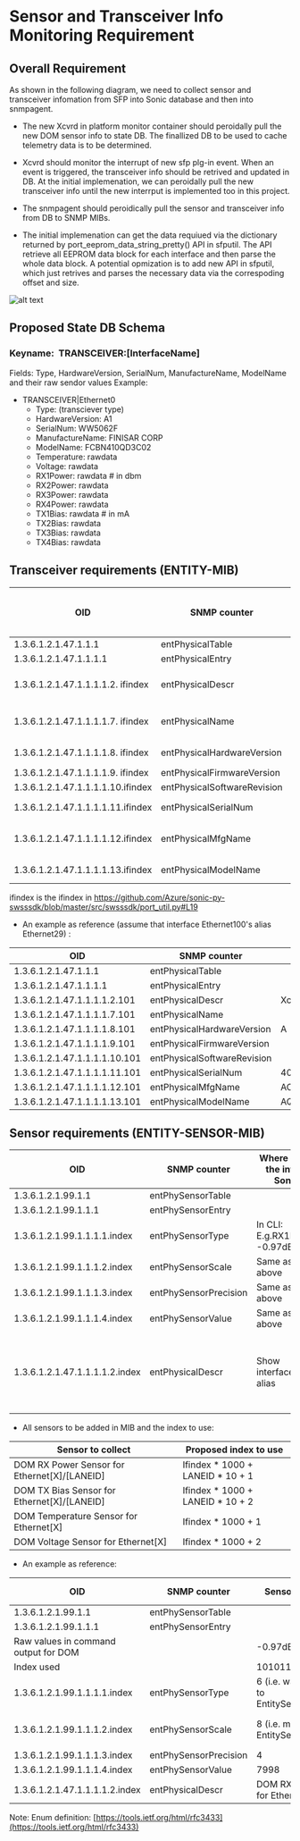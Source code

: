 # Sensor and Transceiver Info Monitoring Requirement
## Overall Requirement
As shown in the following diagram, we need to collect sensor and transceiver infomation from SFP into Sonic database and then into snmpagent.

- The new Xcvrd in platform monitor container should peroidally pull the new DOM sensor info to state DB. The finallized DB to be used to cache telemetry data is to be determined.

- Xcvrd should monitor the interrupt of new sfp plg-in event. When an event is triggered, the transceiver info should be retrived and updated in DB. At the initial implemenation, we can peroidally pull the new transceiver info until the new interrput is implemented too in this project.

- The snmpagent should peroidically pull the sensor and transceiver info from DB to SNMP MIBs.

- The initial implemenation can get the data requiued via the dictionary returned by port_eeprom_data_string_pretty() API in sfputil. The API retrieve all EEPROM data block for each interface and then parse the whole data block. A potential opmization is to add new API in sfputil, which just retrives and parses the necessary data via the correspoding offset and size.

![alt text](https://github.com/Azure/SONiC/blob/gh-pages/doc/SensorMonitor.PNG)

## Proposed State DB Schema
### Keyname:  TRANSCEIVER:[InterfaceName]
Fields: Type, HardwareVersion, SerialNum, ManufactureName, ModelName and their raw sendor values
Example:
- TRANSCEIVER|Ethernet0
    - Type: (transciever type)
    - HardwareVersion: A1
    - SerialNum: WW5062F
    - ManufactureName: FINISAR CORP
    - ModelName: FCBN410QD3C02
    - Temperature: rawdata
    - Voltage: rawdata
    - RX1Power: rawdata # in dbm
    - RX2Power: rawdata
    - RX3Power: rawdata
    - RX4Power: rawdata
    - TX1Bias: rawdata  # in mA
    - TX2Bias: rawdata
    - TX3Bias: rawdata
    - TX4Bias: rawdata


## Transceiver requirements (ENTITY-MIB)

| OID | SNMP counter | Where to get the info in Sonic. | Example: |
| --- | --- | --- | --- |
| 1.3.6.1.2.1.47.1.1.1 | entPhysicalTable |   |   |
| 1.3.6.1.2.1.47.1.1.1.1 | entPhysicalEntry |   |   |
| 1.3.6.1.2.1.47.1.1.1.1.2. ifindex | entPhysicalDescr | Show interfaces alias | Xcvr for Ethernet29 |
| 1.3.6.1.2.1.47.1.1.1.1.7. ifindex | entPhysicalName | Show interfaces alias | Ethernet29 |
| 1.3.6.1.2.1.47.1.1.1.1.8. ifindex | entPhysicalHardwareVersion | Vendor Rev in CLI | A1 |
| 1.3.6.1.2.1.47.1.1.1.1.9. ifindex | entPhysicalFirmwareVersion | Skipped |   |
| 1.3.6.1.2.1.47.1.1.1.1.10.ifindex | entPhysicalSoftwareRevision | Skipped |   |
| 1.3.6.1.2.1.47.1.1.1.1.11.ifindex | entPhysicalSerialNum | Vendor SN in CLI | WW5062F |
| 1.3.6.1.2.1.47.1.1.1.1.12.ifindex | entPhysicalMfgName | Vendor Name in CLI | FINISAR CORP |
| 1.3.6.1.2.1.47.1.1.1.1.13.ifindex | entPhysicalModelName | Vendor PN in CLI | FCBN410QD3C02 |

ifindex is the ifindex in https://github.com/Azure/sonic-py-swsssdk/blob/master/src/swsssdk/port_util.py#L19

- An example as reference (assume that interface Ethernet100's alias Ethernet29) :

| OID | SNMP counter | Value |
| --- | --- | --- |
| 1.3.6.1.2.1.47.1.1.1 | entPhysicalTable |   |
| 1.3.6.1.2.1.47.1.1.1.1 | entPhysicalEntry |   |
| 1.3.6.1.2.1.47.1.1.1.1.2.101 | entPhysicalDescr | Xcvr for Ethernet29 |
| 1.3.6.1.2.1.47.1.1.1.1.7.101 | entPhysicalName |   |
| 1.3.6.1.2.1.47.1.1.1.1.8.101 | entPhysicalHardwareVersion | A |
| 1.3.6.1.2.1.47.1.1.1.1.9.101 | entPhysicalFirmwareVersion |   |
| 1.3.6.1.2.1.47.1.1.1.1.10.101 | entPhysicalSoftwareRevision |   |
| 1.3.6.1.2.1.47.1.1.1.1.11.101 | entPhysicalSerialNum | 40714F20112 |
| 1.3.6.1.2.1.47.1.1.1.1.12.101 | entPhysicalMfgName | AOI |
| 1.3.6.1.2.1.47.1.1.1.1.13.101 | entPhysicalModelName | AQOA9N09ADLN0720 |


## Sensor requirements (ENTITY-SENSOR-MIB)

| OID | SNMP counter | Where to get the info in Sonic. | Example: |
| --- | --- | --- | --- |
| 1.3.6.1.2.1.99.1.1 | entPhySensorTable |   |   |
| 1.3.6.1.2.1.99.1.1.1 | entPhySensorEntry |   |   |
| 1.3.6.1.2.1.99.1.1.1.1.index | entPhySensorType | In CLI: E.g.RX1Power: -0.97dBm | 6 |
| 1.3.6.1.2.1.99.1.1.1.2.index | entPhySensorScale | Same as above | 8 |
| 1.3.6.1.2.1.99.1.1.1.3.index | entPhySensorPrecision | Same as above | 4 |
| 1.3.6.1.2.1.99.1.1.1.4.index | entPhySensorValue | Same as above | 7998 |
| 1.3.6.1.2.1.47.1.1.1.1.2.index | entPhysicalDescr | Show interfaces alias | DOM RX Power Sensor for DOM RX Power Sensor for Ethernet29/1 |

- All sensors to be added in MIB and the index to use:

| Sensor to collect | Proposed index to use |
| --- | --- |
| DOM RX Power Sensor for Ethernet[X]/[LANEID] | Ifindex \* 1000  + LANEID \* 10 + 1 |
| DOM TX Bias Sensor for Ethernet[X]/[LANEID] | Ifindex \* 1000  + LANEID \* 10 + 2 |
| DOM Temperature Sensor for Ethernet[X] | Ifindex \* 1000  + 1 |
| DOM Voltage Sensor for Ethernet[X] | Ifindex \* 1000 + 2 |

- An example as reference:

| OID | SNMP counter | Sensor 1 RX Power | Sensor 2 TX Bias Sensor | Sensor 3 Temperature | Sensor 4 Voltage |
| --- | --- | --- | --- | --- | --- |
| 1.3.6.1.2.1.99.1.1 | entPhySensorTable |   |   |   |   |
| 1.3.6.1.2.1.99.1.1.1 | entPhySensorEntry |   |   |   |   |
| Raw values in command output for DOM |   | -0.97dBm | 4.44mA | 25.39 | 3.37 Volts |
| Index used |   | 101011 | 101012 | 101001 | 101002 |
| 1.3.6.1.2.1.99.1.1.1.1.index | entPhySensorType |  6   (i.e.  watts according to EntitySensorDataType) | 5 (i.e.  amperes according to EntitySensorDataType) |  8   (i.e.  Celsius according to EntitySensorDataType) |  6   (i.e.  voltsDC according to EntitySensorDataType) |
| 1.3.6.1.2.1.99.1.1.1.2.index | entPhySensorScale |  8  (i.e.  milli according to EntitySensorDataScale) |  8  (i.e.  milli according to EntitySensorDataScale) |  9  (i.e.  units according to EntitySensorDataScale) |  9  (i.e.  units according to EntitySensorDataScale) |
| 1.3.6.1.2.1.99.1.1.1.3.index | entPhySensorPrecision |  4 | 2 | 1 | 2 |
| 1.3.6.1.2.1.99.1.1.1.4.index | entPhySensorValue | 7998 | 444 | 25.4 | 337 |
| 1.3.6.1.2.1.47.1.1.1.1.2.index | entPhysicalDescr | DOM RX Power Sensor for Ethernet29/1 | DOM RX Power Sensor for Ethernet29/1 | DOM Temperature Sensor for Ethernet29 | DOM Voltage Sensor for Ethernet29 |

Note: Enum definition:   [https://tools.ietf.org/html/rfc3433](https://tools.ietf.org/html/rfc3433)
